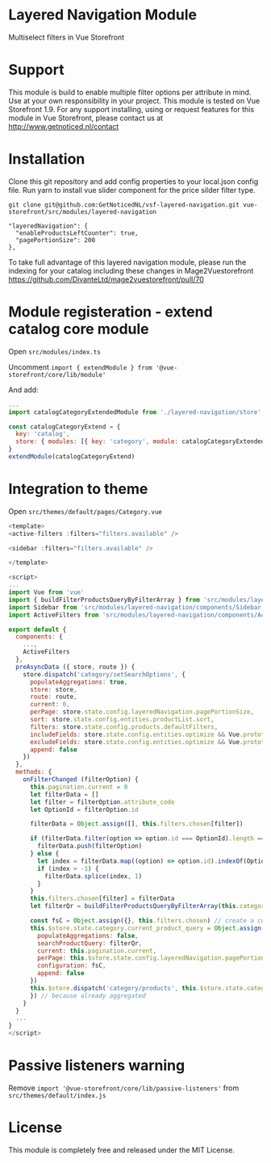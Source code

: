 # Layered Navigation Module
Multiselect filters in Vue Storefront

# Support
This module is build to enable multiple filter options per attribute in mind.
Use at your own responsibility in your project. This module is tested on Vue Storefront 1.9.
For any support installing, using or request features for this module in Vue Storefront, please contact us at http://www.getnoticed.nl/contact

# Installation
Clone this git repository and add config properties to your local.json config file.
Run yarn to install vue slider component for the price silder filter type. 

```shell
git clone git@github.com:GetNoticedNL/vsf-layered-navigation.git vue-storefront/src/modules/layered-navigation
```

```
"layeredNavigation": {
  "enableProductsLeftCounter": true,
  "pagePortionSize": 200
},
```

To take full advantage of this layered navigation module, please run the indexing for your catalog including these changes in Mage2Vuestorefront https://github.com/DivanteLtd/mage2vuestorefront/pull/70

# Module registeration - extend catalog core module
Open `src/modules/index.ts`

Uncomment `import { extendModule } from '@vue-storefront/core/lib/module'`

And add:

```js
...
import catalogCategoryExtendedModule from './layered-navigation/store'

const catalogCategoryExtend = {
  key: 'catalog',
  store: { modules: [{ key: 'category', module: catalogCategoryExtendedModule }] }
} 
extendModule(catalogCategoryExtend)
```

# Integration to theme
Open `src/themes/default/pages/Category.vue`

```js
<template>
<active-filters :filters="filters.available" />

<sidebar :filters="filters.available" />

</template>

<script>
...
import Vue from 'vue'
import { buildFilterProductsQueryByFilterArray } from 'src/modules/layered-navigation/helpers'
import Sidebar from 'src/modules/layered-navigation/components/Sidebar'
import ActiveFilters from 'src/modules/layered-navigation/components/ActiveFilters'

export default {
  components: {
    ...,
    ActiveFilters
  },
  preAsyncData ({ store, route }) {
    store.dispatch('category/setSearchOptions', {
      populateAggregations: true,
      store: store,
      route: route,
      current: 0,
      perPage: store.state.config.layeredNavigation.pagePortionSize,
      sort: store.state.config.entities.productList.sort,
      filters: store.state.config.products.defaultFilters,
      includeFields: store.state.config.entities.optimize && Vue.prototype.$isServer ? store.state.config.entities.productList.includeFields : null,
      excludeFields: store.state.config.entities.optimize && Vue.prototype.$isServer ? store.state.config.entities.productList.excludeFields : null,
      append: false
    })
  },
  methods: {
    onFilterChanged (filterOption) {
      this.pagination.current = 0
      let filterData = []
      let filter = filterOption.attribute_code
      let OptionId = filterOption.id

      filterData = Object.assign([], this.filters.chosen[filter])

      if (filterData.filter(option => option.id === OptionId).length === 0) {
        filterData.push(filterOption)
      } else {
        let index = filterData.map((option) => option.id).indexOf(OptionId)
        if (index > -1) {
          filterData.splice(index, 1)
        }
      }
      this.filters.chosen[filter] = filterData
      let filterQr = buildFilterProductsQueryByFilterArray(this.category, this.filters.chosen)

      const fsC = Object.assign({}, this.filters.chosen) // create a copy because it will be used asynchronously (take a look below)
      this.$store.state.category.current_product_query = Object.assign(this.$store.state.category.current_product_query, {
        populateAggregations: false,
        searchProductQuery: filterQr,
        current: this.pagination.current,
        perPage: this.$store.state.config.layeredNavigation.pagePortionSize,
        configuration: fsC,
        append: false
      })
      this.$store.dispatch('category/products', this.$store.state.category.current_product_query).then((res) => {
      }) // because already aggregated
    }
  }
  ...
}
</script>
```

# Passive listeners warning
Remove `import '@vue-storefront/core/lib/passive-listeners'` from `src/themes/default/index.js` 

# License
This module is completely free and released under the MIT License.
